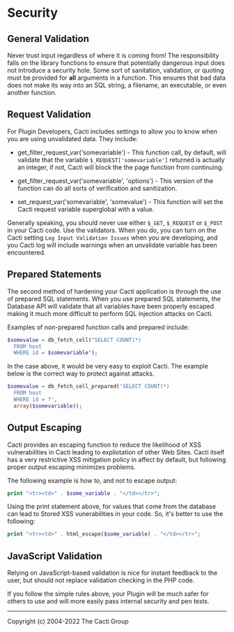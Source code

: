 # Security

## General Validation

Never trust input regardless of where it is coming from! The responsibility
falls on the library functions to ensure that potentially dangerous input does
not introduce a security hole. Some sort of sanitation, validation, or quoting
must be provided for **all** arguments in a function. This ensures that bad
data does not make its way into an SQL string, a filename, an executable, or
even another function.

## Request Validation

For Plugin Developers, Cacti includes settings to allow you to know when
you are using unvalidated data.  They include:

* get_filter_request_var('somevariable') - This function call, by default,
  will validate that the variable `$_REQUEST['somevariable']` returned
  is actually an integer, if not, Cacti will block the the page
  function from continuing.

* get_filter_request_var('somevariable', 'options') - This version of the
  function can do all sorts of verification and sanitization.

* set_request_var('somevariable', 'somevalue') - This function will set
  the Cacti request variable superglobal with a value.

Generally speaking, you should never use either `$_GET`, `$_REQUEST` or
`$_POST` in your Cacti code.  Use the validators.  When you do, you can
turn on the Cacti setting `Log Input Validation Issues` when you are
developing, and you Cacti log will include warnings when an unvalidate
variable has been encountered.

## Prepared Statements

The second method of hardening your Cacti application is through the use
of prepared SQL statements.  When you use prepared SQL statements, the
Database API will validate that all variables have been properly escaped
making it much more difficult to perform SQL injection attacks on Cacti.

Examples of non-prepared function calls and prepared include:

```php
$somevalue = db_fetch_cell("SELECT COUNT(*)
  FROM host
  WHERE id = $somevariable");
```

In the case above, it would be very easy to exploit Cacti.  The example
below is the correct way to protect against attacks.

```php
$somevalue = db_fetch_cell_prepared('SELECT COUNT(*)
  FROM host
  WHERE id = ?',
  array($somevariable));
```

## Output Escaping

Cacti provides an escaping function to reduce the likelihood of XSS
vulnerabilities in Cacti leading to expliotation of other Web Sites.
Cacti itself has a very restrictive XSS mitigation policy in affect
by default, but following proper output escaping minimizes problems.

The following example is how to, and not to escape output:

```php
print "<tr><td>" . $some_variable . "</td></tr>";
```

Using the print statement above, for values that come from the database
can lead to Stored XSS vunerabilities in your code.  So, it's better
to use the following:

```php
print "<tr><td>" . html_escape($some_variable) . "</td></tr>";
```

## JavaScript Validation

Relying on JavaScript-based validation is nice for instant feedback to the
user, but should not replace validation checking in the PHP code.

If you follow the simple rules above, your Plugin will be much safer
for others to use and will more easily pass internal security and
pen tests.

---
<copy>Copyright (c) 2004-2022 The Cacti Group</copy>
